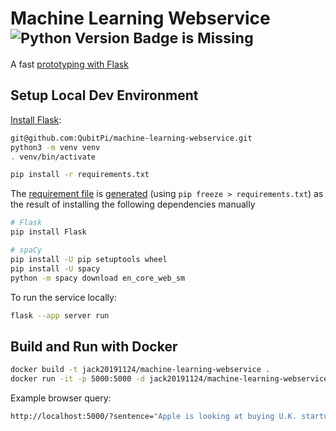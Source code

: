Machine Learning Webservice <sup>![Python Version Badge is Missing](https://img.shields.io/badge/Python-3.10-brightgreen?style=flat-square&logo=python&logoColor=white)</sup>
===========================

A fast [prototyping with Flask](https://flask.palletsprojects.com/en/2.2.x/quickstart/#a-minimal-application)

Setup Local Dev Environment
---------------------------

[Install Flask](https://flask.palletsprojects.com/en/2.2.x/installation/):

```bash
git@github.com:QubitPi/machine-learning-webservice.git
python3 -m venv venv
. venv/bin/activate

pip install -r requirements.txt
```

The [requirement file](./requirements.txt) is
[generated](https://tecadmin.net/how-to-create-and-run-a-flask-application-using-docker/) (using
`pip freeze > requirements.txt`) as the result of installing the following dependencies manually

```bash
# Flask
pip install Flask

# spaCy
pip install -U pip setuptools wheel
pip install -U spacy
python -m spacy download en_core_web_sm
```

To run the service locally:

```bash
flask --app server run
```

Build and Run with Docker
-------------------------

```bash
docker build -t jack20191124/machine-learning-webservice .
docker run -it -p 5000:5000 -d jack20191124/machine-learning-webservice
```

Example browser query:

```bash
http://localhost:5000/?sentence="Apple is looking at buying U.K. startup for $1 billion"
```
